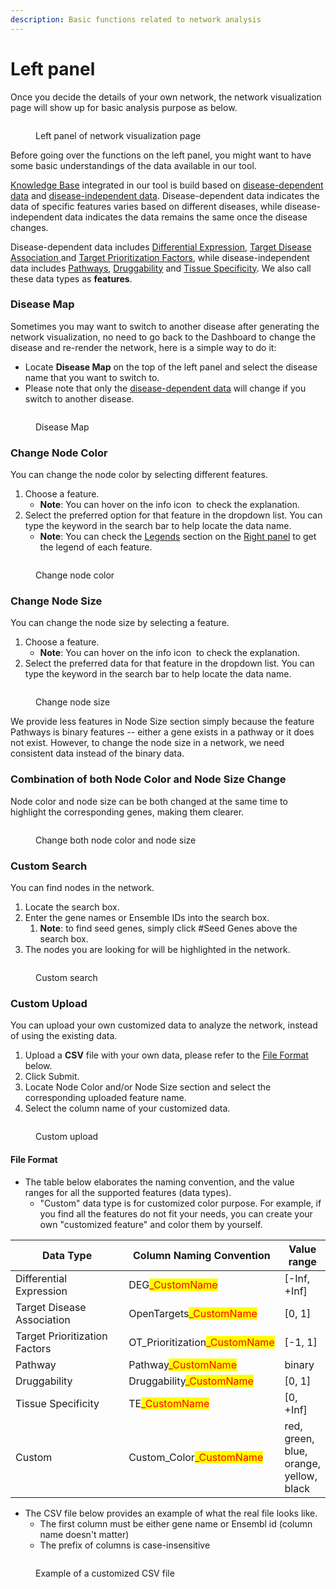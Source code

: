 ```yaml
---
description: Basic functions related to network analysis
---
```


# Left panel

Once you decide the details of your own network, the network visualization page will show up for basic analysis purpose as below.

<figure><img src="../.gitbook/assets/1736048539312.png" alt=""><figcaption><p>Left panel of network visualization page</p></figcaption></figure>

Before going over the functions on the left panel, you might want to have some basic understandings of the data available in our tool.&#x20;

[Knowledge Base](../knowledge-base/) integrated in our tool is build based on [disease-dependent data](../knowledge-base/disease-dependent-data/) and [disease-independent data](../knowledge-base/disease-independent-data/). Disease-dependent data indicates the data of specific features varies based on different diseases, while disease-independent data indicates the data remains the same once the disease changes.

Disease-dependent data includes [Differential Expression](../knowledge-base/disease-dependent-data/differential-expression.md), [Target Disease Association ](../knowledge-base/disease-dependent-data/target-disease-association.md)and [Target Prioritization Factors](../knowledge-base/disease-independent-data/target-prioritization-factors.md), while disease-independent data includes [Pathways](../knowledge-base/disease-independent-data/pathways.md), [Druggability](../knowledge-base/disease-independent-data/druggability.md) and [Tissue Specificity](../knowledge-base/disease-independent-data/tissue-specificity.md). We also call these data types as **features**.

### Disease Map

Sometimes you may want to switch to another disease after generating the network visualization, no need to go back to the Dashboard to change the disease and re-render the network, here is a simple way to do it:

* Locate **Disease Map** on the top of the left panel and select the disease name that you want to switch to.&#x20;
* Please note that only the [disease-dependent data](../knowledge-base/disease-dependent-data/) will change if you switch to another disease.

<figure><img src="../.gitbook/assets/1736049227562.png" alt=""><figcaption><p>Disease Map</p></figcaption></figure>

### Change Node Color

You can change the node color by selecting different features.

1. Choose a feature.&#x20;
   * **Note**: You can hover on the info icon <img src="../.gitbook/assets/1736049289149(1).png" alt="" data-size="line"> to check the explanation.
2. Select the preferred option for that feature in the dropdown list. You can type the keyword in the search bar to help locate the data name.
   * **Note**: You can check the [Legends](right-panel.md#legends) section on the [Right panel](right-panel.md) to get the legend of each feature.

<figure><img src="../.gitbook/assets/1736049766515.png" alt=""><figcaption><p>Change node color</p></figcaption></figure>

### Change Node Size

You can change the node size by selecting a feature.&#x20;

1. Choose a feature.&#x20;
   * **Note**: You can hover on the info icon <img src="../.gitbook/assets/1736049289149(1).png" alt="" data-size="line"> to check the explanation.
2. Select the preferred data for that feature in the dropdown list. You can type the keyword in the search bar to help locate the data name.

<figure><img src="../.gitbook/assets/1736050164532.png" alt=""><figcaption><p>Change node size</p></figcaption></figure>

We provide less features in Node Size section simply because the feature Pathways is binary features -- either a gene exists in a pathway or it does not exist. However, to change the node size in a network, we need consistent data instead of the binary data.

### Combination of both Node Color and Node Size Change

Node color and node size can be both changed at the same time to highlight the corresponding genes, making them clearer.&#x20;

<figure><img src="../.gitbook/assets/1736050227668.png" alt=""><figcaption><p>Change both node color and node size</p></figcaption></figure>

### Custom Search

You can find nodes in the network.&#x20;

1. Locate the search box.
2. Enter the gene names or Ensemble IDs into the search box.&#x20;
   1. **Note**: to find seed genes, simply click #Seed Genes above the search box.
3. The nodes you are looking for will be highlighted in the network.

<figure><img src="../.gitbook/assets/1736050747057.png" alt=""><figcaption><p>Custom search</p></figcaption></figure>

### Custom Upload

You can upload your own customized data to analyze the network, instead of using the existing data.

1. Upload a **CSV** file with your own data, please refer to the [File Format](left-panel.md#file-format) below.
2. Click Submit.
3. Locate Node Color and/or Node Size section and select the corresponding uploaded feature name.
4. Select the column name of your customized data.

<figure><img src="../.gitbook/assets/1736303808305.png" alt=""><figcaption><p>Custom upload</p></figcaption></figure>

#### File Format

* The table below elaborates the naming convention, and the value ranges for all the supported features (data types).&#x20;
  * "Custom" data type is for customized color purpose. For example, if you find all the features do not fit your needs, you can create your own "customized feature" and color them by yourself.

<table><thead><tr><th width="189">Data Type</th><th>Column Naming Convention</th><th>Value range</th></tr></thead><tbody><tr><td>Differential Expression</td><td>DEG<mark style="color:red;">_CustomName</mark></td><td>[-Inf, +Inf]</td></tr><tr><td>Target Disease Association</td><td>OpenTargets<mark style="color:red;">_CustomName</mark></td><td>[0, 1]</td></tr><tr><td>Target Prioritization Factors</td><td>OT_Prioritization<mark style="color:red;">_CustomName</mark></td><td>[-1, 1]</td></tr><tr><td>Pathway</td><td>Pathway<mark style="color:red;">_CustomName</mark></td><td>binary</td></tr><tr><td>Druggability</td><td>Druggability<mark style="color:red;">_CustomName</mark></td><td>[0, 1]</td></tr><tr><td>Tissue Specificity</td><td>TE<mark style="color:red;">_CustomName</mark></td><td>[0, +Inf]</td></tr><tr><td>Custom</td><td>Custom_Color<mark style="color:red;">_CustomName</mark></td><td>red, green, blue, orange, yellow, black</td></tr></tbody></table>

* The CSV file below provides an example of what the real file looks like.
  * The first column must be either gene name or Ensembl id (column name doesn't matter)
  * The prefix of columns is case-insensitive

<figure><img src="../.gitbook/assets/image.png" alt=""><figcaption><p>Example of a customized CSV file</p></figcaption></figure>
